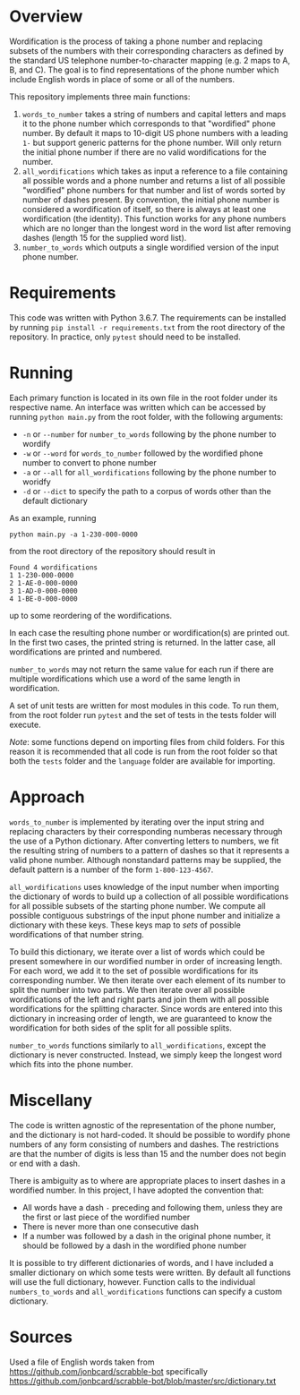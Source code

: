 # Overview 
Wordification is the process of taking a phone number and replacing subsets of the numbers with their corresponding characters as defined by the standard US telephone number-to-character mapping (e.g. 2 maps to A, B, and C). The goal is to find representations of the phone number which include English words in place of some or all of the numbers. 

This repository implements three main functions:

1. `words_to_number` takes a string of numbers and capital letters and maps it to the phone number which corresponds to that "wordified" phone number. By default it maps to 10-digit US phone numbers with a leading `1-` but support generic patterns for the phone number. Will only return the initial phone number if there are no valid wordifications for the number.
2. `all_wordifications` which takes as input a reference to a file containing all possible words and a phone number and returns a list of all possible "wordified" phone numbers for that number and list of words sorted by number of dashes present. By convention, the initial phone number is considered a wordification of itself, so there is always at least one wordification (the identity). This function works for any phone numbers which are no longer than the longest word in the word list after removing dashes (length 15 for the supplied word list).
3. `number_to_words` which outputs a single wordified version of the input phone number.

# Requirements

This code was written with Python 3.6.7. The requirements can be installed by running `pip install -r requirements.txt` from the root directory of the repository. In practice, only `pytest` should need to be installed.

# Running

Each primary function is located in its own file in the root folder under its respective name. An interface was written which can be accessed by running `python main.py` from the root folder, with the following arguments:

* `-n` or `--number` for `number_to_words` following by the phone number to wordify
* `-w` or `--word` for `words_to_number` followed by the wordified phone number to convert to phone number
* `-a` or `--all` for `all_wordifications` following by the phone number to woridfy
* `-d` or `--dict` to specify the path to a corpus of words other than the default dictionary

As an example, running

`python main.py -a 1-230-000-0000`

from the root directory of the repository should result in

```
Found 4 wordifications  
1 1-230-000-0000
2 1-AE-0-000-0000
3 1-AD-0-000-0000
4 1-BE-0-000-0000
```

up to some reordering of the wordifications.

In each case the resulting phone number or wordification(s) are printed out. In the first two cases, the printed string is returned. In the latter case, all wordifications are printed and numbered.

`number_to_words` may not return the same value for each run if there are multiple wordifications which use a word of the same length in wordification.

A set of unit tests are written for most modules in this code. To run them, from the root folder run `pytest` and the set of tests in the tests folder will execute.

_Note_: some functions depend on importing files from child folders. For this reason it is recommended that all code is run from the root folder so that both the `tests` folder and the `language` folder are available for importing.

# Approach

`words_to_number` is implemented by iterating over the input string and replacing characters by their corresponding numberas necessary through the use of a Python dictionary. After converting letters to numbers, we fit the resulting string of numbers to a pattern of dashes so that it represents a valid phone number. Although nonstandard patterns may be supplied, the default pattern is a number of the form `1-800-123-4567`.

`all_wordifications` uses knowledge of the input number when importing the dictionary of words to build up a collection of all possible wordifications for all possible subsets of the starting phone number. We compute all possible contiguous substrings of the input phone number and initialize a dictionary with these keys. These keys map to *sets* of possible wordifications of that number string. 

To build this dictionary, we iterate over a list of words which could be present somewhere in our wordified number in order of increasing length. For each word, we add it to the set of possible wordifications for its corresponding number. We then iterate over each element of its number to split the number into two parts. We then iterate over all possible wordifications of the left and right parts and join them with all possible wordifications for the splitting character. Since words are entered into this dictionary in increasing order of length, we are guaranteed to know the wordification for both sides of the split for all possible splits.

`number_to_words` functions similarly to `all_wordifications`, except the dictionary is never constructed. Instead, we simply keep the longest word which fits into the phone number.

# Miscellany

The code is written agnostic of the representation of the phone number, and the dictionary is not hard-coded. It should be possible to wordify phone numbers of any form consisting of numbers and dashes. The restrictions are that the number of digits is less than 15 and the number does not begin or end with a dash.

There is ambiguity as to where are appropriate places to insert dashes in a wordified number. In this project, I have adopted the convention that: 

* All words have a dash `-` preceding and following them, unless they are the first or last piece of the wordified number
* There is never more than one consecutive dash
* If a number was followed by a dash in the original phone number, it should be followed by a dash in the wordified phone number

It is possible to try different dictionaries of words, and I have included a smaller dictionary on which some tests were written. By default all functions will use the full dictionary, however. Function calls to the individual `numbers_to_words` and `all_wordifications` functions can specify a custom dictionary.

# Sources
Used a file of English words taken from https://github.com/jonbcard/scrabble-bot specifically https://github.com/jonbcard/scrabble-bot/blob/master/src/dictionary.txt
